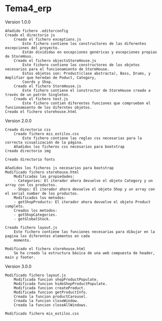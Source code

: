 # Tema4_erp
Version 1.0.0

    Añadido fichero .editorconfig
    Creado el directorio js
        Creado el fichero exceptions.js
            Este fichero contiene los constructores de las diferentes excepciones del proyecto.
            Están divididas en excepciones genéricas y excepciones propias de StoreHous.
        Creado el fichero objectsStoreHouse.js
            Este fichero contiene los constructores de los objetos necesarios para el funcionamiento de StoreHouse.
            Estos objetos son: Product(clase abstracta), Bass, Drums, y Amplifier que heredan de Poduct, Category,
            Coords y Shop.
        Creado el fichero StoreHouse.js
            Este fichero contiene el constructor de StoreHouse creado a través de un patrón Singleton.
        Creado el fichero test.js
            Este fichero contien diferentes funciones que comprueban el funcionamiento de los diferntes objetos.
    Creado el fichero storehouse.html

Version 2.0.0
    
    Creado directorio css
        Creado fichero mis_estilos.css
            Este fichero contiene las reglas css necesarias para la correcta visualización de la página.
        Añadidos los ficheros css necesarios para bootstrap
    Creado directorio img
    
    Creado directorio fonts
    
    Añadidos los ficheros js necesarios para bootstrap
    Modificado fichero storehouse.html
        Modificadas las propiedades:
        - Categories: El iterador ahora devuelve el objeto Category y un array con los productos.
        - Shops: El iterador ahora devuelve el objeto Shop y un array con el serial number de los productos.
        Modificados los metodos:
        - getShopProducts: El iterador ahora devuelve el objeto Product completo.
        Creados los metodos:
        - getShopCategories.
        - getGlobalStock.
        
    Creado fichero layout.js
        Este fichero contiene las funciones necesarias para dibujar en la pagina los diferentes elementos en cada
        momento.

    Modificado el fichero storehouse.html
        Se ha creado la estructura básica de una web compuesta de header, main y footer.
        
Version 3.0.0

    Modificado fichero layout.js
        Modificada funcion shopProductPopulate.
        Modificada funcion hideShopProductPopulate.
        Modificada funcion createProduct.
        Modificada funcion getProductInfo.
        Creada la funcion productCarousel.
        Creada la funcion closeWindow.
        Creada la funcion closeAllWindows.
        
    Modificado fichero mis_estilos.css
